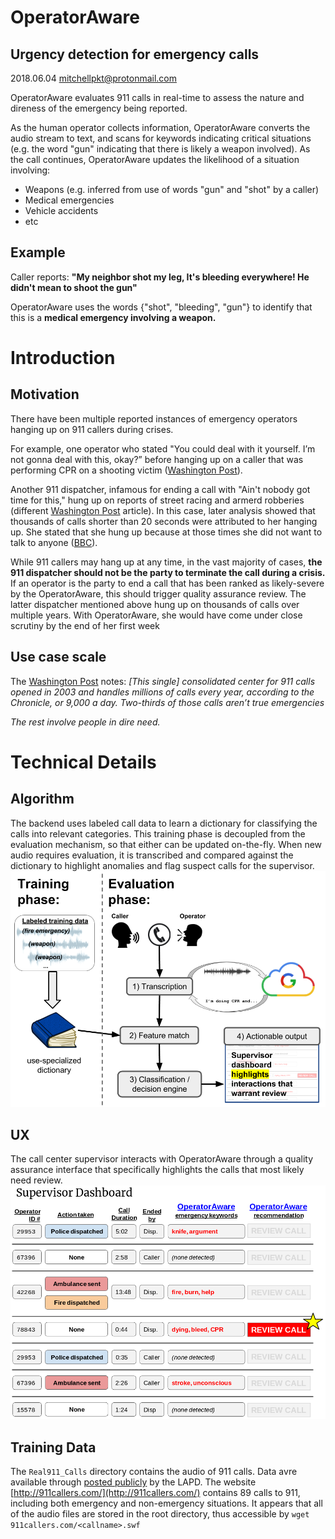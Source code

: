 # OperatorAware
## Urgency detection for emergency calls
2018.06.04
mitchellpkt@protonmail.com

OperatorAware evaluates 911 calls in real-time to assess the nature and direness of the emergency being reported.

As the human operator collects information, OperatorAware converts the audio stream to text, and scans for keywords indicating critical situations (e.g. the word "gun" indicating that there is likely a weapon involved). As the call continues, OperatorAware updates the likelihood of a situation involving:
-  Weapons (e.g. inferred from use of words "gun" and "shot" by a caller)
-  Medical emergencies 
-  Vehicle accidents
-  etc

## Example
Caller reports: **"My neighbor shot my leg, It's bleeding everywhere! He didn't mean to shoot the gun"** 

OperatorAware uses the words {"shot", "bleeding", "gun"} to identify that this is a **medical emergency involving a weapon.**

# Introduction

## Motivation
There have been multiple reported instances of emergency operators hanging up on 911 callers during crises. 

For example, one operator who stated "You could deal with it yourself. I’m not gonna deal with this, okay?” before hanging up on a caller that was performing CPR on a shooting victim ([Washington Post](https://www.washingtonpost.com/news/post-nation/wp/2015/07/29/deal-with-it-yourself-911-dispatcher-tells-panicked-caller-with-dying-friend/?utm_term=.eea24de1e5f3)). 

Another 911 dispatcher, infamous for ending a call with "Ain't nobody got time for this," hung up on reports of street racing and armerd robberies (different [Washington Post](https://www.washingtonpost.com/news/post-nation/wp/2018/04/19/911-dispatcher-jailed-houston-woman-hung-up-on-thousands-of-callers/?noredirect=on&utm_term=.b4bb2b6e8f37) article). In this case, later analysis showed that thousands of calls shorter than 20 seconds were attributed to her hanging up. She stated that she hung up because at those times she did not want to talk to anyone ([BBC](http://www.bbc.com/news/world-us-canada-43822504)).

While 911 callers may hang up at any time, in the vast majority of cases, **the 911 dispatcher should not be the party to terminate the call during a crisis.** If an operator is the party to end a call that has been ranked as likely-severe by the OperatorAware, this should trigger quality assurance review. The latter dispatcher mentioned above hung up on thousands of calls over multiple years. With OperatorAware, she would have come under close scrutiny by the end of her first week

## Use case scale
The [Washington Post](https://www.washingtonpost.com/news/post-nation/wp/2018/04/19/911-dispatcher-jailed-houston-woman-hung-up-on-thousands-of-callers/?noredirect=on&utm_term=.d2fbe079869a) notes: *[This single] consolidated center for 911 calls opened in 2003 and handles millions of calls every year, according to the Chronicle, or 9,000 a day. Two-thirds of those calls aren’t true emergencies*

*The rest involve people in dire need.*

# Technical Details 
## Algorithm
The backend uses labeled call data to learn a dictionary for classifying the calls into relevant categories. This training phase is decoupled from the evaluation mechanism, so that either can be updated on-the-fly. When new audio requires evaluation, it is transcribed and compared against the dictionary to highlight anomalies and flag suspect calls for the supervisor.
![images/algo3.png](images/algo3.png)


## UX
The call center supervisor interacts with OperatorAware through a quality assurance interface that specifically highlights the calls that most likely need review.
![images/dash.png](images/dash.png)

## Training Data
The `Real911_Calls` directory contains the audio of 911 calls. Data avre available through [posted publicly](http://www.lapdonline.org/communications_division/content_basic_view/27361) by the LAPD. The website [http://911callers.com/](http://911callers.com/) contains 89 calls to 911, including both emergency and non-emergency situations. It appears that all of the audio files are stored in the root directory, thus accessible by `wget 911callers.com/<callname>.swf`


